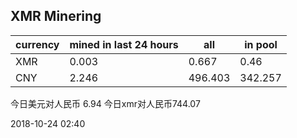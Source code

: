 ## XMR Minering

|currency|mined in last 24 hours|all|in pool|
|---|---|---|---|
|XMR|0.003|0.667|0.46|
|CNY|2.246|496.403|342.257|

今日美元对人民币 6.94	今日xmr对人民币744.07


2018-10-24 02:40